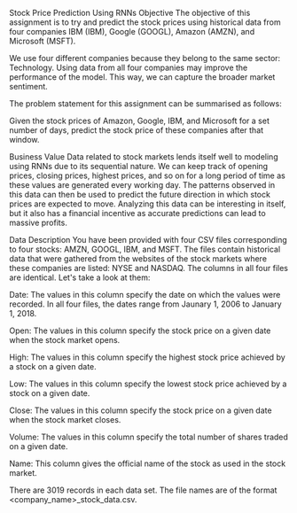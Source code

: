 Stock Price Prediction Using RNNs
Objective
The objective of this assignment is to try and predict the stock prices using historical data from four companies IBM (IBM), Google (GOOGL), Amazon (AMZN), and Microsoft (MSFT).

We use four different companies because they belong to the same sector: Technology. Using data from all four companies may improve the performance of the model. This way, we can capture the broader market sentiment.

The problem statement for this assignment can be summarised as follows:

Given the stock prices of Amazon, Google, IBM, and Microsoft for a set number of days, predict the stock price of these companies after that window.

Business Value
Data related to stock markets lends itself well to modeling using RNNs due to its sequential nature. We can keep track of opening prices, closing prices, highest prices, and so on for a long period of time as these values are generated every working day. The patterns observed in this data can then be used to predict the future direction in which stock prices are expected to move. Analyzing this data can be interesting in itself, but it also has a financial incentive as accurate predictions can lead to massive profits.

Data Description
You have been provided with four CSV files corresponding to four stocks: AMZN, GOOGL, IBM, and MSFT. The files contain historical data that were gathered from the websites of the stock markets where these companies are listed: NYSE and NASDAQ. The columns in all four files are identical. Let's take a look at them:

Date: The values in this column specify the date on which the values were recorded. In all four files, the dates range from Jaunary 1, 2006 to January 1, 2018.

Open: The values in this column specify the stock price on a given date when the stock market opens.

High: The values in this column specify the highest stock price achieved by a stock on a given date.

Low: The values in this column specify the lowest stock price achieved by a stock on a given date.

Close: The values in this column specify the stock price on a given date when the stock market closes.

Volume: The values in this column specify the total number of shares traded on a given date.

Name: This column gives the official name of the stock as used in the stock market.

There are 3019 records in each data set. The file names are of the format \<company_name>_stock_data.csv.
